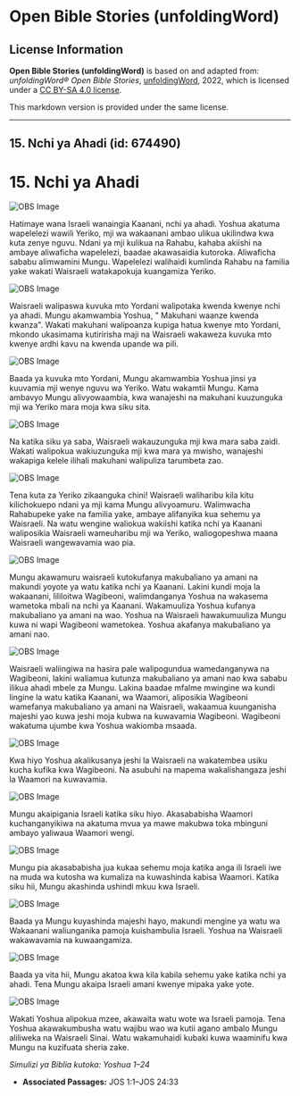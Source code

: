 # Open Bible Stories (unfoldingWord)

## License Information

**Open Bible Stories (unfoldingWord)** is based on and adapted from: _unfoldingWord® Open Bible Stories_, [unfoldingWord](https://unfoldingword.org/utw), 2022, which is licensed under a [CC BY-SA 4.0 license](https://creativecommons.org/licenses/by-sa/4.0/legalcode.en).

This markdown version is provided under the same license.



--------------------------------

## 15. Nchi  ya  Ahadi (id: 674490)

15\. Nchi ya Ahadi
==================

![OBS Image](https://cdn.door43.org/obs/jpg/360px/obs-en-15-01.jpg)

Hatimaye wana Israeli wanaingia Kaanani, nchi ya ahadi. Yoshua akatuma wapelelezi wawili Yeriko, mji wa wakaanani ambao ulikua ukilindwa kwa kuta zenye nguvu. Ndani ya mji kulikua na Rahabu, kahaba akiishi na ambaye aliwaficha wapelelezi, baadae akawasaidia kutoroka. Aliwaficha sababu alimwamini Mungu. Wapelelezi walihaidi kumlinda Rahabu na familia yake wakati Waisraeli watakapokuja kuangamiza Yeriko.

![OBS Image](https://cdn.door43.org/obs/jpg/360px/obs-en-15-02.jpg)

Waisraeli walipaswa kuvuka mto Yordani walipotaka kwenda kwenye nchi ya ahadi. Mungu akamwambia Yoshua, " Makuhani waanze kwenda kwanza". Wakati makuhani walipoanza kupiga hatua kwenye mto Yordani, mkondo ukasimama kutiririsha maji na Waisraeli wakaweza kuvuka mto kwenye ardhi kavu na kwenda upande wa pili.

![OBS Image](https://cdn.door43.org/obs/jpg/360px/obs-en-15-03.jpg)

Baada ya kuvuka mto Yordani, Mungu akamwambia Yoshua jinsi ya kuuvamia mji wenye nguvu wa Yeriko. Watu wakamtii Mungu. Kama ambavyo Mungu alivyowaambia, kwa wanajeshi na makuhani kuuzunguka mji wa Yeriko mara moja kwa siku sita.

![OBS Image](https://cdn.door43.org/obs/jpg/360px/obs-en-15-04.jpg)

Na katika siku ya saba, Waisraeli wakauzunguka mji kwa mara saba zaidi. Wakati walipokua wakiuzunguka mji kwa mara ya mwisho, wanajeshi wakapiga kelele ilihali makuhani walipuliza tarumbeta zao.

![OBS Image](https://cdn.door43.org/obs/jpg/360px/obs-en-15-05.jpg)

Tena kuta za Yeriko zikaanguka chini! Waisraeli waliharibu kila kitu kilichokuepo ndani ya mji kama Mungu alivyoamuru. Walimwacha Rahabupeke yake na familia yake, ambaye alifanyika kua sehemu ya Waisraeli. Na watu wengine waliokua wakiishi katika nchi ya Kaanani waliposikia Waisraeli wameuharibu mji wa Yeriko, waliogopeshwa maana Waisraeli wangewavamia wao pia.

![OBS Image](https://cdn.door43.org/obs/jpg/360px/obs-en-15-06.jpg)

Mungu akawamuru waisraeli kutokufanya makubaliano ya amani na makundi yoyote ya watu katika nchi ya Kaanani. Lakini kundi moja la wakaanani, lililoitwa Wagibeoni, walimdanganya Yoshua na wakasema wametoka mbali na nchi ya Kaanani. Wakamuuliza Yoshua kufanya makubaliano ya amani na wao. Yoshua na Waisraeli hawakumuuliza Mungu kuwa ni wapi Wagibeoni wametokea. Yoshua akafanya makubaliano ya amani nao.

![OBS Image](https://cdn.door43.org/obs/jpg/360px/obs-en-15-07.jpg)

Waisraeli waliingiwa na hasira pale walipogundua wamedanganywa na Wagibeoni, lakini waliamua kutunza makubaliano ya amani nao kwa sababu ilikua ahadi mbele za Mungu. Lakina baadae mfalme mwingine wa kundi lingine la watu katika Kaanani, wa Waamori, aliposikia Wagibeoni wamefanya makubaliano ya amani na Waisraeli, wakaamua kuunganisha majeshi yao kuwa jeshi moja kubwa na kuwavamia Wagibeoni. Wagibeoni wakatuma ujumbe kwa Yoshua wakiomba msaada.

![OBS Image](https://cdn.door43.org/obs/jpg/360px/obs-en-15-08.jpg)

Kwa hiyo Yoshua akalikusanya jeshi la Waisraeli na wakatembea usiku kucha kufika kwa Wagibeoni. Na asubuhi na mapema wakalishangaza jeshi la Waamori na kuwavamia.

![OBS Image](https://cdn.door43.org/obs/jpg/360px/obs-en-15-09.jpg)

Mungu akaipigania Israeli katika siku hiyo. Akasababisha Waamori kuchanganyikiwa na akatuma mvua ya mawe makubwa toka mbinguni ambayo yaliwaua Waamori wengi.

![OBS Image](https://cdn.door43.org/obs/jpg/360px/obs-en-15-10.jpg)

Mungu pia akasababisha jua kukaa sehemu moja katika anga ili Israeli iwe na muda wa kutosha wa kumaliza na kuwashinda kabisa Waamori. Katika siku hii, Mungu akashinda ushindi mkuu kwa Israeli.

![OBS Image](https://cdn.door43.org/obs/jpg/360px/obs-en-15-11.jpg)

Baada ya Mungu kuyashinda majeshi hayo, makundi mengine ya watu wa Wakaanani waliunganika pamoja kuishambulia Israeli. Yoshua na Waisraeli wakawavamia na kuwaangamiza.

![OBS Image](https://cdn.door43.org/obs/jpg/360px/obs-en-15-12.jpg)

Baada ya vita hii, Mungu akatoa kwa kila kabila sehemu yake katika nchi ya ahadi. Tena Mungu akaipa Israeli amani kwenye mipaka yake yote.

![OBS Image](https://cdn.door43.org/obs/jpg/360px/obs-en-15-13.jpg)

Wakati Yoshua alipokua mzee, akawaita watu wote wa Israeli pamoja. Tena Yoshua akawakumbusha watu wajibu wao wa kutii agano ambalo Mungu aliliweka na Waisraeli Sinai. Watu wakamuhaidi kubaki kuwa waaminifu kwa Mungu na kuzifuata sheria zake.

*Simulizi ya Biblia kutoka: Yoshua 1–24*

* **Associated Passages:** JOS 1:1–JOS 24:33

